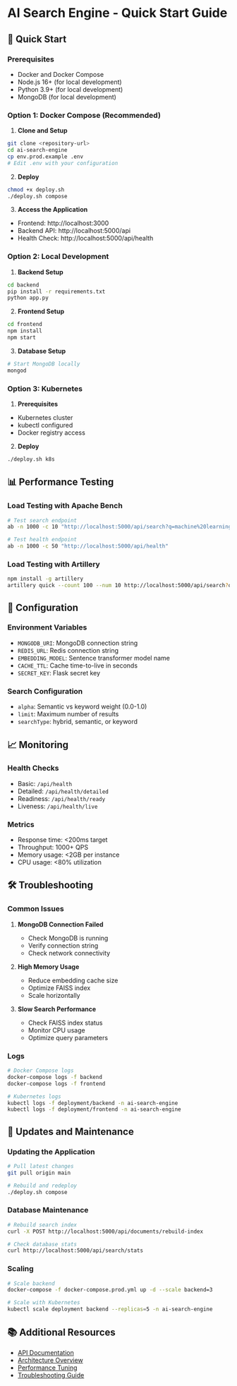 # AI Search Engine - Quick Start Guide

## 🚀 Quick Start

### Prerequisites
- Docker and Docker Compose
- Node.js 16+ (for local development)
- Python 3.9+ (for local development)
- MongoDB (for local development)

### Option 1: Docker Compose (Recommended)

1. **Clone and Setup**
```bash
git clone <repository-url>
cd ai-search-engine
cp env.prod.example .env
# Edit .env with your configuration
```

2. **Deploy**
```bash
chmod +x deploy.sh
./deploy.sh compose
```

3. **Access the Application**
- Frontend: http://localhost:3000
- Backend API: http://localhost:5000/api
- Health Check: http://localhost:5000/api/health

### Option 2: Local Development

1. **Backend Setup**
```bash
cd backend
pip install -r requirements.txt
python app.py
```

2. **Frontend Setup**
```bash
cd frontend
npm install
npm start
```

3. **Database Setup**
```bash
# Start MongoDB locally
mongod
```

### Option 3: Kubernetes

1. **Prerequisites**
- Kubernetes cluster
- kubectl configured
- Docker registry access

2. **Deploy**
```bash
./deploy.sh k8s
```

## 📊 Performance Testing

### Load Testing with Apache Bench
```bash
# Test search endpoint
ab -n 1000 -c 10 "http://localhost:5000/api/search?q=machine%20learning"

# Test health endpoint
ab -n 1000 -c 50 "http://localhost:5000/api/health"
```

### Load Testing with Artillery
```bash
npm install -g artillery
artillery quick --count 100 --num 10 http://localhost:5000/api/search?q=test
```

## 🔧 Configuration

### Environment Variables
- `MONGODB_URI`: MongoDB connection string
- `REDIS_URL`: Redis connection string
- `EMBEDDING_MODEL`: Sentence transformer model name
- `CACHE_TTL`: Cache time-to-live in seconds
- `SECRET_KEY`: Flask secret key

### Search Configuration
- `alpha`: Semantic vs keyword weight (0.0-1.0)
- `limit`: Maximum number of results
- `searchType`: hybrid, semantic, or keyword

## 📈 Monitoring

### Health Checks
- Basic: `/api/health`
- Detailed: `/api/health/detailed`
- Readiness: `/api/health/ready`
- Liveness: `/api/health/live`

### Metrics
- Response time: <200ms target
- Throughput: 1000+ QPS
- Memory usage: <2GB per instance
- CPU usage: <80% utilization

## 🛠️ Troubleshooting

### Common Issues

1. **MongoDB Connection Failed**
   - Check MongoDB is running
   - Verify connection string
   - Check network connectivity

2. **High Memory Usage**
   - Reduce embedding cache size
   - Optimize FAISS index
   - Scale horizontally

3. **Slow Search Performance**
   - Check FAISS index status
   - Monitor CPU usage
   - Optimize query parameters

### Logs
```bash
# Docker Compose logs
docker-compose logs -f backend
docker-compose logs -f frontend

# Kubernetes logs
kubectl logs -f deployment/backend -n ai-search-engine
kubectl logs -f deployment/frontend -n ai-search-engine
```

## 🔄 Updates and Maintenance

### Updating the Application
```bash
# Pull latest changes
git pull origin main

# Rebuild and redeploy
./deploy.sh compose
```

### Database Maintenance
```bash
# Rebuild search index
curl -X POST http://localhost:5000/api/documents/rebuild-index

# Check database stats
curl http://localhost:5000/api/search/stats
```

### Scaling
```bash
# Scale backend
docker-compose -f docker-compose.prod.yml up -d --scale backend=3

# Scale with Kubernetes
kubectl scale deployment backend --replicas=5 -n ai-search-engine
```

## 📚 Additional Resources

- [API Documentation](docs/api.md)
- [Architecture Overview](docs/architecture.md)
- [Performance Tuning](docs/performance.md)
- [Troubleshooting Guide](docs/troubleshooting.md)

